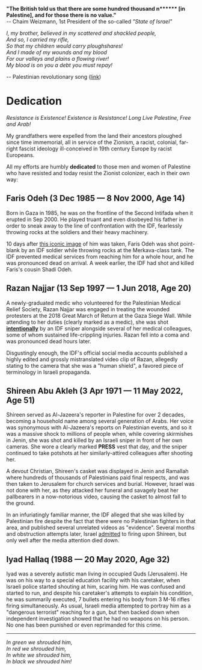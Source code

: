 
**"The British told us that there are some hundred thousand n\*\*\*\*\*\* [in Palestine], and for those there is no value."**  
\-\- Chaim Weizmann, 1st President of the so-called *"State of Israel"*

*I, my brother, believed in my scattered and shackled people,*  
*And so, I carried my rifle,*  
*So that my children would carry ploughshares!*  
*And I made of my wounds and my blood*  
*For our valleys and plains a flowing river!*  
*My blood is on you a debt you must repay!*  

\-\- Palestinian revolutionary song ([link](https://www.youtube.com/watch?v=KtH4eK_LdA0))

# Dedication
*Resistance is Existence!*
*Existence is Resistance!*
*Long Live Palestine, Free and Arab!*

My grandfathers were expelled from the land their ancestors ploughed since time immemorial, all in service of the Zionism, a racist, colonial, far-right fascist ideology ill-conceived in 19th century Europe by racist Europeans.

All my efforts are humbly **dedicated** to those men and women of Palestine who have resisted and today resist the Zionist colonizer, each in their own way:

## Faris Odeh (3 Dec 1985 — 8 Nov 2000, Age 14) 
Born in Gaza in 1985, he was on the frontline of the Second Intifada when it erupted in Sep 2000. He played truant and even disobeyed his father in order to sneak away to the line of confrontation with the IDF, fearlessly throwing rocks at the soldiers and their heavy machinery. 

10 days after [this iconic image](https://upload.wikimedia.org/wikipedia/en/b/bf/Faris_odeh03a.jpg) of him was taken, Faris Odeh was shot point-blank by an IDF soldier while throwing rocks at the Merkava-class tank. The IDF prevented medical services from reaching him for a whole hour, and he was pronounced dead on arrival. A week earlier, the IDF had shot and killed Faris's cousin Shadi Odeh. 

## Razan Najjar (13 Sep 1997 — 1 Jun 2018, Age 20)
A newly-graduated medic who volunteered for the Palestinian Medical Relief Society, Razan Najjar was engaged in treating the wounded protesters at the 2018 Great March of Return at the Gaza Siege Wall. While attending to her duties (clearly marked as a medic), she was shot [**intentionally**](https://www.aljazeera.com/news/2018/7/18/israeli-forces-deliberately-killed-palestinian-paramedic-razan) by an IDF sniper alongside several of her medical colleagues, some of whom sustained life-crippling injuries. Razan fell into a coma and was pronounced dead hours later.  

Disgustingly enough, the IDF's official social media accounts published a highly edited and grossly mistranslated video clip of Razan, allegedly stating to the camera that she was a "human shield", a favored piece of terminology in Israeli propaganda.


## Shireen Abu Akleh (3 Apr 1971 — 11 May 2022, Age 51)
Shireen served as Al-Jazeera's reporter in Palestine for over 2 decades, becoming a household name among several generation of Arabs. Her voice was synonymous with Al-Jazeera's reports on Palestinian events, and so it was a massive shock to millions of people when, while covering skirmishes in Jenin, she was shot and killed by an Israeli sniper in front of her own cameras. She wore a clearly marked **PRESS** vest that day, and the sniper continued to take potshots at her similarly-attired colleagues after shooting her.   

A devout Christian, Shireen's casket was displayed in Jenin and Ramallah where hundreds of thousands of Palestinians paid final respects, and was then taken to Jerusalem for church services and burial. However, Israel was not done with her, as they attacked her funeral and savagely beat her pallbearers in a now-notorious video, causing the casket to almost fall to the ground.  

In an infuriatingly familiar manner, the IDF alleged that she was killed by Palestinian fire despite the fact that there were no Palestinian fighters in that area, and published several unrelated videos as "evidence". Several months and obstruction attempts later, Israel [admitted](https://edition.cnn.com/2022/09/05/middleeast/idf-shireen-abu-akleh-investigation-intl/index.html) to firing upon Shireen, but only well after the media attention died down. 

## Iyad Hallaq (1988 — 20 May 2020, Age 32)

Iyad was a severely autistic man living in occupied Quds (Jerusalem). He was on his way to a special education facility with his caretaker, when Israeli police started shouting at him, scaring him. He was confused and started to run, and despite his caretaker's attempts to explain his condition, he was summarily executed, 7 bullets entering his body from 3 M-16 rifles firing simultaneously. As usual, Israeli media attempted to portray him as a "dangerous terrorist" reaching for a gun, but then backed down when independent investigation showed that he had no weapons on his person. No one has been punished or even reprimanded for this crime. 

---

*In green we shrouded him,*  
*In red we shrouded him,*  
*In white we shrouded him,*  
*In black we shrouded him!*  
